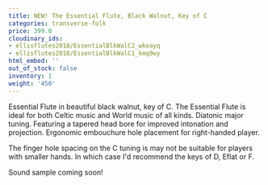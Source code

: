 ```yaml
---
title: NEW! The Essential Flute, Black Walnut, Key of C
categories: transverse-folk
price: 399.0
cloudinary_ids:
- ellisflutes2018/EssentialBlkWalC2_wkeayq
- ellisflutes2018/EssentialBlkWalC1_kmq9wy
html_embed: ''
out_of_stock: false
inventory: 1
weight: '450'
---
```


Essential Flute in beautiful black walnut, key of C.   The Essential Flute is ideal for both Celtic music and World music of all kinds. Diatonic major tuning. Featuring a tapered head bore for improved intonation and projection. Ergonomic embouchure hole placement for right-handed player.

The finger hole spacing on the C tuning is may not be suitable for players with smaller hands.  In which case I'd recommend the keys of D, Eflat or F.  

Sound sample coming soon!